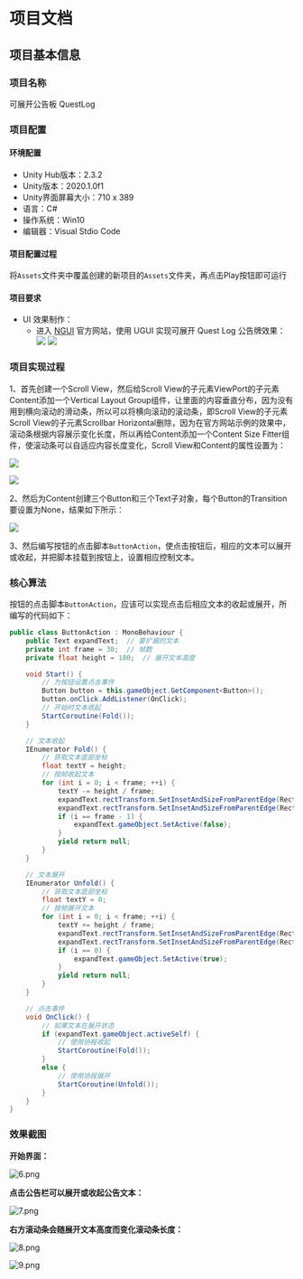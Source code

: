 # 项目文档

## 项目基本信息

### 项目名称

可展开公告板 QuestLog

### 项目配置

#### 环境配置

+ Unity Hub版本：2.3.2
+ Unity版本：2020.1.0f1
+ Unity界面屏幕大小：710 x 389
+ 语言：C#
+ 操作系统：Win10
+ 编辑器：Visual Stdio Code

#### 项目配置过程

将`Assets`文件夹中覆盖创建的新项目的`Assets`文件夹，再点击Play按钮即可运行

#### 项目要求

+ UI 效果制作：
  + 进入 [NGUI](http://www.tasharen.com/?page_id=140) 官方网站，使用 UGUI 实现可展开 Quest Log 公告牌效果：
    ![](./Image/1.png)
    ![](./Image/2.png)

### 项目实现过程

1、首先创建一个Scroll View，然后给Scroll View的子元素ViewPort的子元素Content添加一个Vertical Layout Group组件，让里面的内容垂直分布，因为没有用到横向滚动的滑动条，所以可以将横向滚动的滚动条，即Scroll View的子元素Scroll View的子元素Scrollbar Horizontal删除，因为在官方网站示例的效果中，滚动条根据内容展示变化长度，所以再给Content添加一个Content Size Fitter组件，使滚动条可以自适应内容长度变化，Scroll View和Content的属性设置为：

![](./Image/3.png)

![](./Image/4.png)

2、然后为Content创建三个Button和三个Text子对象，每个Button的Transition要设置为None，结果如下所示：

![](./Image/5.png)

3、然后编写按钮的点击脚本`ButtonAction`，使点击按钮后，相应的文本可以展开或收起，并把脚本挂载到按钮上，设置相应控制文本。

### 核心算法

按钮的点击脚本`ButtonAction`，应该可以实现点击后相应文本的收起或展开，所编写的代码如下：

```C#
public class ButtonAction : MonoBehaviour {
    public Text expandText;  // 要扩展的文本
    private int frame = 30;  // 帧数
    private float height = 180;  // 展开文本高度

    void Start() {
		// 为按钮设置点击事件
        Button button = this.gameObject.GetComponent<Button>();
        button.onClick.AddListener(OnClick);
		// 开始时文本收起
        StartCoroutine(Fold());
    }

	// 文本收起
    IEnumerator Fold() {
		// 获取文本底部坐标
        float textY = height;
		// 按帧收起文本
        for (int i = 0; i < frame; ++i) {
            textY -= height / frame;
            expandText.rectTransform.SetInsetAndSizeFromParentEdge(RectTransform.Edge.Right, 0, expandText.rectTransform.sizeDelta.x);
            expandText.rectTransform.SetInsetAndSizeFromParentEdge(RectTransform.Edge.Bottom, 0, textY);
            if (i == frame - 1) {
                expandText.gameObject.SetActive(false);
            }
            yield return null;
        }
    }

	// 文本展开
    IEnumerator Unfold() {
		// 获取文本底部坐标
        float textY = 0;
		// 按帧展开文本
        for (int i = 0; i < frame; ++i) {
            textY += height / frame;
            expandText.rectTransform.SetInsetAndSizeFromParentEdge(RectTransform.Edge.Right, 0, expandText.rectTransform.sizeDelta.x);
            expandText.rectTransform.SetInsetAndSizeFromParentEdge(RectTransform.Edge.Bottom, 0, textY);
            if (i == 0) {
                expandText.gameObject.SetActive(true);
            }
            yield return null;
        }
    }

	// 点击事件
    void OnClick() {
		// 如果文本在展开状态
        if (expandText.gameObject.activeSelf) {
			// 使用协程收起
            StartCoroutine(Fold());
        }
        else {
			// 使用协程展开
            StartCoroutine(Unfold());
        }
    }
}
```

### 效果截图

**开始界面：**

![6.png](./Image/6.png)

**点击公告栏可以展开或收起公告文本：**

![7.png](./Image/7.png)

**右方滚动条会随展开文本高度而变化滚动条长度：**

![8.png](./Image/8.png)

![9.png](./Image/9.png)

